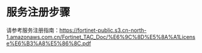 # 服务注册步骤

请参考服务注册指南：https://fortinet-public.s3.cn-north-1.amazonaws.com.cn/Fortinet_TAC_Doc/%E6%9C%8D%E5%8A%A1License%E6%B3%A8%E5%86%8C.pdf
